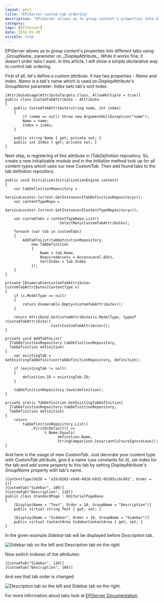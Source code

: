 ```yaml
---
layout: post
title: "EPiServer custom tab ordering"
description: "EPiServer allows us to group content's properties into different tabs using GroupName parameter on DisplayAttribute. While it works fine, it doesn't order tabs I want. In this article, I will show a simple declarative way to control tab ordering."
category:
tags: [EPiServer]
date: 2016-01-30
visible: true
---
```

<p class="lead">
  EPiServer allows us to group content's properties into different tabs using _GroupName_ parameter on _DisplayAttribute_. While it works fine, it doesn't order tabs I want. In this article, I will show a simple declarative way to control tab ordering.
</p>

First of all, let's define a custom attribute. It has two properties - _Name_ and _Index_. _Name_ is a tab's name which is used on _DisplayAttribute's_ _GroupName_ parameter. _Index_ sets tab's sort index.

```
[AttributeUsage(AttributeTargets.Class, AllowMultiple = true)]
public class CustomTabAttribute : Attribute
{
    public CustomTabAttribute(string name, int index)
    {
        if (name == null) throw new ArgumentNullException("name");
        Name = name;
        Index = index;
    }

    public string Name { get; private set; }
    public int Index { get; private set; }
}
```

Next step, is registering of this attribute in _ITabDefinition_ repository. So, create a new initializable module and in the _Initialize_ method look up for all content types which uses our new _CustomTab_. Then add found tabs to the tab definition repository.

```
public void Initialize(InitializationEngine context)
{
    var tabDefinitionRepository =
                        ServiceLocator.Current.GetInstance<ITabDefinitionRepository>();
    var contentTypeRepo =
                        ServiceLocator.Current.GetInstance<IContentTypeRepository>();

    var customTabs = contentTypeRepo.List()
                        .SelectMany(CustomTabAttributes);

    foreach (var tab in customTabs)
    {
        AddTabToList(tabDefinitionRepository,
            new TabDefinition
            {
                Name = tab.Name,
                RequiredAccess = AccessLevel.Edit,
                SortIndex = tab.Index
            });
    }
}

private IEnumerable<CustomTabAttribute> CustomTabAttributes(ContentType x)
{
    if (x.ModelType == null)
    {
        return Enumerable.Empty<CustomTabAttribute>();
    }

    return Attribute.GetCustomAttributes(x.ModelType, typeof (CustomTabAttribute))
                    .Cast<CustomTabAttribute>();
}

private void AddTabToList(
  ITabDefinitionRepository tabDefinitionRepository,
  TabDefinition definition)
{
    var existingTab = GetExistingTabDefinition(tabDefinitionRepository, definition);

    if (existingTab != null)
    {
        definition.ID = existingTab.ID;
    }

    tabDefinitionRepository.Save(definition);
}

private static TabDefinition GetExistingTabDefinition(
  ITabDefinitionRepository tabDefinitionRepository,
  TabDefinition definition)
{
    return
        tabDefinitionRepository.List()
            .FirstOrDefault(t =>
                  t.Name.Equals(
                        definition.Name,
                        StringComparison.InvariantCultureIgnoreCase));
}
```

And here is the usage of new _CustomTab_. Just decorate your content type with _CustomTab_ attribute, give it a name (use constants for it), set index for the tab and add some property to this tab by setting _DisplayAttribute's_ _GroupName_ property with tab's name.

```
[ContentType(GUID = "a35c0203-e548-4918-b932-05205cc8c491", Order = 1)]
[CustomTab("Sidebar", 100)]
[CustomTab("Description", 110)]
public class StandardPage : EditorialPageBase
{
    [Display(Name = "Text", Order = 10, GroupName = "Description")]
    public virtual string Text { get; set; }

    [Display(Name = "Sidebar", Order = 10, GroupName = "Sidebar")]
    public virtual ContentArea SidebarContentArea { get; set; }
}
```
In the given example _Sidebar_ tab will be displayed before _Description_ tab.

<img src="/img/2016-01/custom-tab-1.png" alt="Sidebar tab on the left and Description tab on the right." class="img-responsive">

Now switch indexes of the attributes:

```
[CustomTab("Sidebar", 110)]
[CustomTab("Description", 100)]
```

And see that tab order is changed:

<img src="/img/2016-01/custom-tab-2.png" alt="Description tab on the left and Sidebar tab on the right." class="img-responsive">

For more information about tabs look at [EPiServer Documentation](http://world.episerver.com/documentation/Items/Developers-Guide/Episerver-CMS/9/Content/grouping-content-types-and-properties/).
